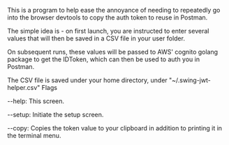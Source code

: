 This is a program to help ease the annoyance of needing to repeatedly
go into the browser devtools to copy the auth token to reuse in Postman.

The simple idea is - on first launch, you are instructed to enter
several values that will then be saved in a CSV file in your user folder.

On subsequent runs, these values will be passed to AWS' cognito golang
package to get the IDToken, which can then be used to auth you in Postman.

The CSV file is saved under your home directory, under "~/.swing-jwt-helper.csv"
Flags

--help: This screen.

--setup: Initiate the setup screen.

--copy: Copies the token value to your clipboard in addition to printing
it in the terminal menu.
